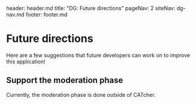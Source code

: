 <frontmatter>
  header: header.md
  title: "DG: Future directions"
  pageNav: 2
  siteNav: dg-nav.md
  footer: footer.md
</frontmatter>

# Future directions
Here are a few suggestions that future developers can work on to improve this application!

## Support the moderation phase

Currently, the moderation phase is done outside of CATcher.
